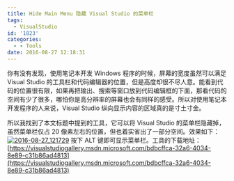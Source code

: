 ```yaml
---
title: Hide Main Menu 隐藏 Visual Studio 的菜单栏
tags:
  - VisualStudio
id: '1823'
categories:
  - - Tools
date: 2016-08-27 12:18:31
---
```


你有没有发现，使用笔记本开发 Windows 程序的时候，屏幕的宽度虽然可以满足 Visual Studio 的工具栏和代码编辑器的位置，但是高度却很不尽人意。能看到代码的位置很有限，如果再把输出、搜索等窗口放到代码编辑框的下面，那看代码的空间有少了很多，哪怕你是高分辨率的屏幕也会有同样的感受。所以对使用笔记本开发程序的人来说，Visual Studio 纵向显示内容的区域真的是寸土寸金。
<!-- more -->
所以我找到了本文标题中提到的工具，它可以将 Visual Studio 的菜单栏隐藏掉，虽然菜单栏仅占 20 像素左右的位置，但也着实省出了一部分空间。效果如下： [![2016-08-27_121729](http://www.mycode.net.cn/wp-content/uploads/2016/08/2016-08-27_121729.png)](http://www.mycode.net.cn/wp-content/uploads/2016/08/2016-08-27_121729.png) 按下 ALT 键即可显示菜单栏。工具的下载地址：[https://visualstudiogallery.msdn.microsoft.com/bdbcffca-32a6-4034-8e89-c31b86ad4813](https://visualstudiogallery.msdn.microsoft.com/bdbcffca-32a6-4034-8e89-c31b86ad4813)